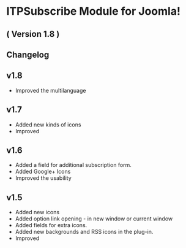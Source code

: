 ITPSubscribe Module for Joomla! 
==========================
( Version 1.8 )
--------------------------


Changelog
---------

v1.8
-----
* Improved the multilanguage 

v1.7
-----
* Added new kinds of icons
* Improved

v1.6
-----
* Added a field for additional subscription form.
* Added Google+ Icons
* Improved the usability

v1.5
-----
* Added new icons
* Added option link opening - in new window or current window
* Added fields for extra icons.
* Added new backgrounds and RSS icons in the plug-in.
* Improved